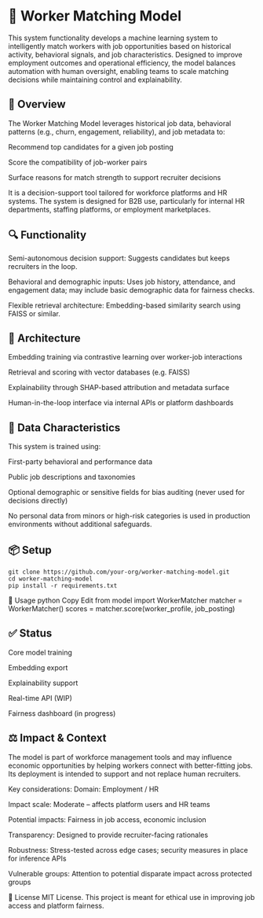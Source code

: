 # 🧠 Worker Matching Model
This system functionality develops a machine learning system to intelligently match workers with job opportunities based on historical activity, behavioral signals, and job characteristics. Designed to improve employment outcomes and operational efficiency, the model balances automation with human oversight, enabling teams to scale matching decisions while maintaining control and explainability.

## 🚀 Overview
The Worker Matching Model leverages historical job data, behavioral patterns (e.g., churn, engagement, reliability), and job metadata to:

Recommend top candidates for a given job posting

Score the compatibility of job-worker pairs

Surface reasons for match strength to support recruiter decisions

It is a decision-support tool tailored for workforce platforms and HR systems. The system is designed for B2B use, particularly for internal HR departments, staffing platforms, or employment marketplaces.

## 🔍 Functionality
Semi-autonomous decision support: Suggests candidates but keeps recruiters in the loop.

Behavioral and demographic inputs: Uses job history, attendance, and engagement data; may include basic demographic data for fairness checks.

Flexible retrieval architecture: Embedding-based similarity search using FAISS or similar.

## 🧱 Architecture
Embedding training via contrastive learning over worker-job interactions

Retrieval and scoring with vector databases (e.g. FAISS)

Explainability through SHAP-based attribution and metadata surface

Human-in-the-loop interface via internal APIs or platform dashboards

## 🔐 Data Characteristics
This system is trained using:

First-party behavioral and performance data

Public job descriptions and taxonomies

Optional demographic or sensitive fields for bias auditing (never used for decisions directly)

No personal data from minors or high-risk categories is used in production environments without additional safeguards.

## 📦 Setup
```
git clone https://github.com/your-org/worker-matching-model.git
cd worker-matching-model
pip install -r requirements.txt
```
🧪 Usage
python
Copy
Edit
from model import WorkerMatcher
matcher = WorkerMatcher()
scores = matcher.score(worker_profile, job_posting)

## ✅ Status
 Core model training

 Embedding export

 Explainability support

 Real-time API (WIP)

 Fairness dashboard (in progress)

## ⚖️ Impact & Context
The model is part of workforce management tools and may influence economic opportunities by helping workers connect with better-fitting jobs. Its deployment is intended to support and not replace human recruiters.

Key considerations:
Domain: Employment / HR

Impact scale: Moderate – affects platform users and HR teams

Potential impacts: Fairness in job access, economic inclusion

Transparency: Designed to provide recruiter-facing rationales

Robustness: Stress-tested across edge cases; security measures in place for inference APIs

Vulnerable groups: Attention to potential disparate impact across protected groups

📄 License
MIT License. This project is meant for ethical use in improving job access and platform fairness.


